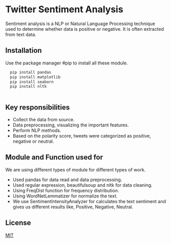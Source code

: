 # Twitter Sentiment Analysis
Sentiment analysis is a NLP or Natural Language Processing technique used to determine whether data is positive or negative.
It is often extracted from text data.



## Installation

Use the package manager #pip to install all these module. 

```bash
  pip install pandas
  pip install matplotlib
  pip install seaborn
  pip install nltk
  
```

## Key responsibilities
 * Collect the data from source.
 * Data preprocessing, visualizing the important    features. 
* Perform NLP methods.
* Based on the polarity score, tweets were categorized as positive, negative or neutral. 


## Module and Function used for 
We are using different types of module for different types of work. 

* Used pandas for data read and data preprocessing.
* Used regular expression, beautifulsoup and nltk for data cleaning.
* Using FreqDist function for frequency distribution.
* Using WordNetLemmatizer for normalize the text.
* We use SentimentIntensityAnalyzer for calculates the text sentiment and gives us different results like, Positive, Negative, Neutral.
## License

[MIT](https://choosealicense.com/licenses/mit/)

